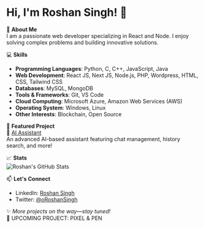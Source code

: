 # Hi, I'm Roshan Singh! 👋

🌟 **About Me**  
I am a passionate web developer specializing in React and Node. I enjoy solving complex problems and building innovative solutions.

💻 **Skills**  
- **Programming Languages**: Python, C, C++, JavaScript, Java
- **Web Development**: React JS, Next JS, Node.js, PHP, Wordpress, HTML, CSS, Tailwind CSS
- **Databases**: MySQL, MongoDB
- **Tools & Frameworks**: Git, VS Code
- **Cloud Computing**: Microsoft Azure, Amazon Web Services (AWS)
- **Operating System**: Windows, Linux
- **Other Interests**: Blockchain, Open Source

🚀 **Featured Project**  
🔗 [AI Assistant](https://github.com/Roshan-Singh001/AI-Assistant)  
An advanced AI-based assistant featuring chat management, history search, and more!  

📈 **Stats**  
![Roshan's GitHub Stats](https://github-readme-stats.vercel.app/api?username=Roshan-Singh001&show_icons=true&theme=radical)

📫 **Let's Connect**  
- LinkedIn: [Roshan Singh](https://www.linkedin.com/in/roshan-singh-b430132b1?utm_source=share&utm_campaign=share_via&utm_content=profile&utm_medium=android_app)  
- Twitter: [@oRoshanSingh](https://x.com/oRoshanSingh?t=Xh23FFa0Fm-i0CtHDOh_bw&s=09)  

✨ *More projects on the way—stay tuned!*  
🚀 UPCOMING PROJECT: PIXEL & PEN


<!---
Roshan-Singh001/Roshan-Singh001 is a ✨ special ✨ repository because its `README.md` (this file) appears on your GitHub profile.
You can click the Preview link to take a look at your changes.
--->
